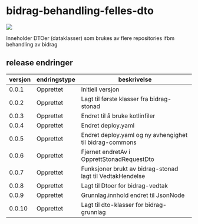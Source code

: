# bidrag-behandling-felles-dto

![](https://github.com/navikt/bidrag-behandling-felles-dto/workflows/maven%20deploy/badge.svg)

Inneholder DTOer (dataklasser) som brukes av flere repositories ifbm behandling av bidrag

## release endringer

| versjon | endringstype | beskrivelse                                               |
|---------|--------------|-----------------------------------------------------------|
| 0.0.1   | Opprettet    | Initiell versjon                                          |
| 0.0.2   | Opprettet    | Lagt til første klasser fra bidrag-stonad                 |
| 0.0.3   | Opprettet    | Endret til å bruke kotlinfiler                            |
| 0.0.4   | Opprettet    | Endret deploy.yaml                                        |
| 0.0.5   | Opprettet    | Endret deploy.yaml og ny avhengighet til bidrag-commons   |
| 0.0.6   | Opprettet    | Fjernet endretAv i OpprettStonadRequestDto                |
| 0.0.7   | Opprettet    | Funksjoner brukt av bidrag-stonad lagt til VedtakHendelse |
| 0.0.8   | Opprettet    | Lagt til Dtoer for bidrag-vedtak                          |
| 0.0.9   | Opprettet    | Grunnlag.innhold endret til JsonNode                      |
| 0.0.10  | Opprettet    | Lagt til dto-klasser for bidrag-grunnlag                  |
